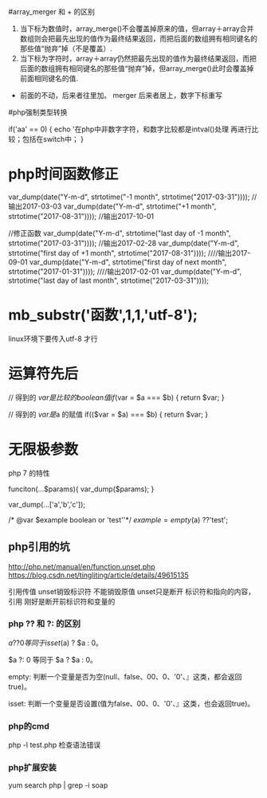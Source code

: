
#array_merger 和 + 的区别 
1. 当下标为数值时，array_merge()不会覆盖掉原来的值，但array＋array合并数组则会把最先出现的值作为最终结果返回，而把后面的数组拥有相同键名的那些值“抛弃”掉（不是覆盖）. 
2. 当下标为字符时，array＋array仍然把最先出现的值作为最终结果返回，而把后面的数组拥有相同键名的那些值“抛弃”掉，但array_merge()此时会覆盖掉前面相同键名的值. 

+ 前面的不动，后来者往里加。 merger 后来者居上，数字下标重写


#php强制类型转换

if('aa' == 0) {
  echo '在php中非数字字符，和数字比较都是intval()处理 再进行比较；包括在switch中；
}


# php时间函数修正

var_dump(date("Y-m-d", strtotime("-1 month", strtotime("2017-03-31"))));
//输出2017-03-03
var_dump(date("Y-m-d", strtotime("+1 month", strtotime("2017-08-31"))));
//输出2017-10-01

//修正函数
var_dump(date("Y-m-d", strtotime("last day of -1 month", strtotime("2017-03-31"))));
//输出2017-02-28
var_dump(date("Y-m-d", strtotime("first day of +1 month", strtotime("2017-08-31"))));
////输出2017-09-01
var_dump(date("Y-m-d", strtotime("first day of next month", strtotime("2017-01-31"))));
////输出2017-02-01
var_dump(date("Y-m-d", strtotime("last day of last month", strtotime("2017-03-31"))));


# mb_substr('函数',1,1,'utf-8');

linux环境下要传入utf-8 才行


# 运算符先后

// 得到的 $var 是比较的boolean值
if($var = $a === $b) {
  return $var;
}

// 得到的 $var 是$a 的赋值
if(($var = $a) === $b) {
    return $var;
}

# 无限极参数

php 7 的特性

funciton(...$params){
    var_dump($params);
}

var_dump(...['a','b','c']);

/* @var $example boolean or 'test''*/
$example = empty($a) ??'test';

## php引用的坑
http://php.net/manual/en/function.unset.php
https://blog.csdn.net/tingliting/article/details/49615135

引用传值 unset销毁标识符 不能销毁原值 unset只是断开 标识符和指向的内容，引用 刚好是断开前标识符和变量的


###  php  ?? 和 ?: 的区别


$a ?? 0 等同于 isset($a) ? $a : 0。

$a ?: 0 等同于 $a ? $a : 0。

empty: 判断一个变量是否为空(null、false、00、0、'0'、』这类，都会返回true)。

isset: 判断一个变量是否设置(值为false、00、0、'0'、』这类，也会返回true)。


### php的cmd

php -l test.php  检查语法错误


### php扩展安装 

yum search php | grep -i soap


